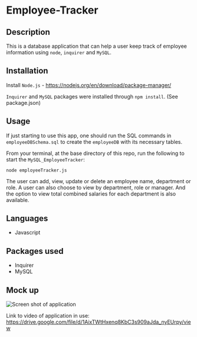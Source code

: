# Employee-Tracker

## Description
This is a database application that can help a user keep track of employee information using `node`, `inquirer` and `MySQL`.  

## Installation
Install `Node.js` - https://nodejs.org/en/download/package-manager/ 

`Inquirer` and `MySQL` packages were installed through `npm install`.  (See package.json)

## Usage
If just starting to use this app, one should run the SQL commands in `employeeDBSchema.sql` to
create the `employeeDB` with its necessary tables.

From your terminal, at the base directory of this repo, run the following to start the `MySQL_EmployeeTracker`:

```node employeeTracker.js```

The user can add, view, update or delete an employee name, department or role.  A user can also choose to view by department, role or manager. And the option to view total combined salaries for each department is also available.


## Languages
* Javascript

## Packages used
* Inquirer
* MySQL

## Mock up

![Screen shot of application](./assets/MySQL_EmployeeTracker.png)

Link to video of application in use:
https://drive.google.com/file/d/1AixTWtHxenq8KbC3s909aJda_nyEUrpy/view

